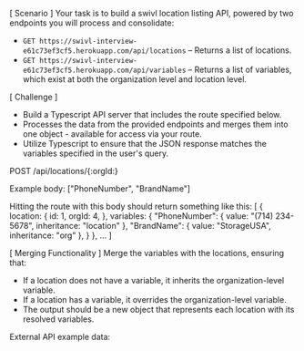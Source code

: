 [ Scenario ]
Your task is to build a swivl location listing API, powered by two endpoints you will process and consolidate:
- `GET https://swivl-interview-e61c73ef3cf5.herokuapp.com/api/locations` – Returns a list of locations.
- `GET https://swivl-interview-e61c73ef3cf5.herokuapp.com/api/variables` – Returns a list of variables, which exist at both the organization level and location level.

[ Challenge ]
- Build a Typescript API server that includes the route specified below.
- Processes the data from the provided endpoints and merges them into one object - available for access via your route.
- Utilize Typescript to ensure that the JSON response matches the variables specified in the user's query.

POST /api/locations/{:orgId:}

Example body:
["PhoneNumber", "BrandName"]

Hitting the route with this body should return something like this:
[
  {
    location: {
      id: 1,
      orgId: 4,
    },
    variables: {
      "PhoneNumber": {
        value: "(714) 234-5678",
        inheritance: "location"
      },
      "BrandName": {
        value: "StorageUSA",
        inheritance: "org"
      },
    }
  },
  ...
]

[ Merging Functionality ]
Merge the variables with the locations, ensuring that:
- If a location does not have a variable, it inherits the organization-level variable.
- If a location has a variable, it overrides the organization-level variable.
- The output should be a new object that represents each location with its resolved variables.


External API example data: